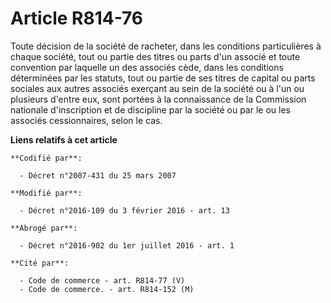 # Article R814-76

Toute décision de la société de racheter, dans les conditions particulières à chaque société, tout ou partie des titres ou
parts d'un associé et toute convention par laquelle un des associés cède, dans les conditions déterminées par les statuts,
tout ou partie de ses titres de capital ou parts sociales aux autres associés exerçant au sein de la société ou à l'un ou
plusieurs d'entre eux, sont portées à la connaissance de la Commission nationale d'inscription et de discipline par la
société ou par le ou les associés cessionnaires, selon le cas.

**Liens relatifs à cet article**

	**Codifié par**:

	  - Décret n°2007-431 du 25 mars 2007

	**Modifié par**:

	  - Décret n°2016-109 du 3 février 2016 - art. 13

	**Abrogé par**:

	  - Décret n°2016-902 du 1er juillet 2016 - art. 1

	**Cité par**:

	  - Code de commerce - art. R814-77 (V)
	  - Code de commerce. - art. R814-152 (M)

